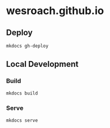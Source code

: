 # wesroach.github.io

## Deploy

```bash
mkdocs gh-deploy
```

## Local Development

### Build

```bash
mkdocs build
```

### Serve

```bash
mkdocs serve
```
